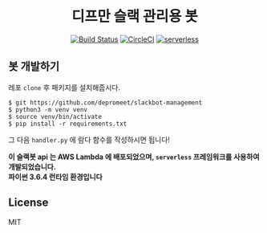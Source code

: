 <div align="center">

# 디프만 슬랙 관리용 봇

[![Build Status](https://travis-ci.org/depromeet/slackbot-management.svg?branch=master)](https://travis-ci.org/depromeet/slackbot-management) [![CircleCI](https://circleci.com/gh/depromeet/slackbot-management.svg?style=svg)](https://circleci.com/gh/depromeet/slackbot-management) [![serverless](http://public.serverless.com/badges/v3.svg)](http://www.serverless.com)

</div>


## 봇 개발하기

레포 `clone` 후 패키지를 설치해줍시다.

```
$ git https://github.com/depromeet/slackbot-management
$ python3 -m venv venv
$ source venv/bin/activate
$ pip install -r requirements.txt
```

그 다음 `handler.py` 에 람다 함수를 작성하시면 됩니다!

**이 슬랙봇 api 는 AWS Lambda 에 배포되었으며, `serverless` 프레임워크를 사용하여 개발되었습니다.**  
**파이썬 3.6.4 런타임 환경입니다**

## License
MIT
